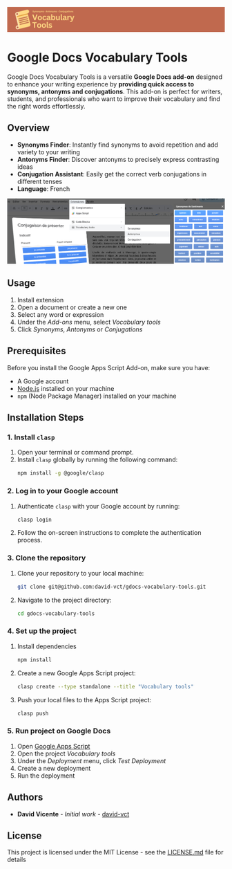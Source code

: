 ![Image](/assets/img/vocabulary-tools-banner.jpg)

# Google Docs Vocabulary Tools

Google Docs Vocabulary Tools is a versatile **Google Docs add-on** designed to enhance your writing experience by **providing quick access to synonyms, antonyms and conjugations**. This add-on is perfect for writers, students, and professionals who want to improve their vocabulary and find the right words effortlessly.

## Overview

- **Synonyms Finder**: Instantly find synonyms to avoid repetition and add variety to your writing
- **Antonyms Finder**: Discover antonyms to precisely express contrasting ideas
- **Conjugation Assistant**: Easily get the correct verb conjugations in different tenses
- **Language**: French

![Image](/assets/img/vocabulary-tools-uses-flat.jpg)

## Usage

1.  Install extension
1.  Open a document or create a new one
1.  Select any word or expression
1.  Under the _Add-ons_ menu, select _Vocabulary tools_
1.  Click _Synonyms_, _Antonyms_ or _Conjugations_

## Prerequisites

Before you install the Google Apps Script Add-on, make sure you have:

- A Google account
- [Node.js](https://nodejs.org/) installed on your machine
- `npm` (Node Package Manager) installed on your machine

## Installation Steps

### 1. Install `clasp`

1. Open your terminal or command prompt.
2. Install `clasp` globally by running the following command:
   ```bash
   npm install -g @google/clasp
   ```

### 2. Log in to your Google account

1. Authenticate `clasp` with your Google account by running:
   ```bash
   clasp login
   ```
2. Follow the on-screen instructions to complete the authentication process.

### 3. Clone the repository

1. Clone your repository to your local machine:
   ```bash
   git clone git@github.com:david-vct/gdocs-vocabulary-tools.git
   ```
2. Navigate to the project directory:
   ```bash
   cd gdocs-vocabulary-tools
   ```

### 4. Set up the project

1. Install dependencies
   ```bash
   npm install
   ```
1. Create a new Google Apps Script project:
   ```bash
   clasp create --type standalone --title "Vocabulary tools"
   ```
1. Push your local files to the Apps Script project:
   ```bash
   clasp push
   ```

### 5. Run project on Google Docs

1. Open [Google Apps Script](https://script.google.com/home)
1. Open the project _Vocabulary tools_
1. Under the _Deployment_ menu, click _Test Deployment_
1. Create a new deployment
1. Run the deployment

## Authors

- **David Vicente** - _Initial work_ - [david-vct](https://github.com/david-vct)

## License

This project is licensed under the MIT License - see the [LICENSE.md](LICENSE.md) file for details

